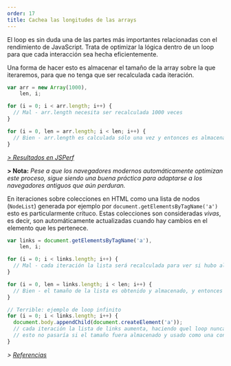 ```yaml
---
order: 17
title: Cachea las longitudes de las arrays
---
```


El loop es sin duda una de las partes más importantes relacionadas con el rendimiento de JavaScript. Trata de optimizar la lógica dentro de un loop para que cada interacción sea hecha eficientemente.

Una forma de hacer esto es almacenar el tamaño de la array sobre la que iteraremos, para que no tenga que ser recalculada cada iteración.

```js
var arr = new Array(1000),
    len, i;

for (i = 0; i < arr.length; i++) {
  // Mal - arr.length necesita ser recalculada 1000 veces
}

for (i = 0, len = arr.length; i < len; i++) {
  // Bien - arr.length es calculada sólo una vez y entonces es almacenada
}
```

*[> Resultados en JSPerf](http://jsperf.com/browser-diet-cache-array-length/10/)*

**> Nota:** *Pese a que los navegadores modernos automáticamente optimizan este proceso, sigue siendo una buena práctica para adaptarse a los navegadores antiguos que aún perduran.*

En iteraciones sobre colecciones en HTML como una lista de nodos (`NodeList`) generada por ejemplo por `document.getElementsByTagName('a')` esto es particularmente crítuco. Estas colecciones son consideradas *vivas*, es decir, son automáticamente actualizadas cuando hay cambios en el elemento que les pertenece.

```js
var links = document.getElementsByTagName('a'),
    len, i;

for (i = 0; i < links.length; i++) {
  // Mal - cada iteración la lista será recalculada para ver si hubo algún cambio
}

for (i = 0, len = links.length; i < len; i++) {
  // Bien - el tamaño de la lista es obtenido y almacenado, y entonces comparado cada iteración
}

// Terrible: ejemplo de loop infinito
for (i = 0; i < links.length; i++) {
  document.body.appendChild(document.createElement('a'));
  // cada iteración la lista de links aumenta, haciendo quel loop nunca se termine
  // esto no pasaría si el tamaño fuera almacenado y usado como una condición
}
```

*> [Referencias](https://github.com/zenorocha/browser-diet/wiki/References#cache-array-lengths)*